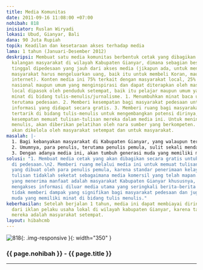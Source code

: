 ```yaml
---
title: Media Komunitas
date: 2011-09-16 11:08:00 +07:00
nohibah: 818
inisiator: Ruslan Wiryadi
lokasi: Ubud, Gianyar, Bali
dana: 90 Juta Rupiah
topik: Keadilan dan kesetaraan akses terhadap media
lama: 1 tahun (Januari-Desember 2012)
deskripsi: Membuat satu media komunitas berbentuk cetak yang dibagikan gratis untuk
  kalangan masyarakat di wilayah Kabupaten Gianyar, dimana sebagian besar penududuknya
  tinggal dipedesaan yang jauh dari akses media (jikapun ada, untuk mengakses informasi/media
  masyarakat harus mengeluarkan uang, baik itu untuk membeli Koran, maupun untuk mengakses
  internet). Konten media ini 75% terkait dengan masyarakat local, 25% informasi/berita
  nasional maupun umum yang menginspirasi dan dapat diterapkan oleh masyarakat. Berita-berita
  local dipasok oleh penduduk setempat, baik itu pelajar maupun umum yang memiliki
  minat di bidang tulis-menulis/jurnalisme. 1. Menumbuhkan minat baca untuk masyarakat
  terutama pedesaan. 2. Memberi kesempatan bagi masyarakat pedesaan untuk memperoleh
  informasi yang didapat secara gratis. 3. Memberi ruang bagi masyarakat awam yang
  tertarik di bidang tulis-menulis untuk mengembangkan potensi dirinya, dengan memberi
  kesempatan memuat tulisan-tulisan mereka dalam media ini. Untuk meningkatkan kemampuan
  menulis, akan diberikan pelatihan oleh nara sumber yang berkompeten. 4. Media ini
  akan dikelola oleh masyarakat setempat dan untuk masyarakat.
masalah: |-
  1. Bagi kebanyakan masyarakat di Kabupaten Gianyar, yang walaupun terkenal sebagai daerah tujuan wisata internasional, sesungguhnya mayoritas penduduk tidaklah ikut menikmati pendapatan yang layak sehingga membeli Koran untuk mendapat informasi, misalnya, bukanlah suatu prioritas dalam daftar belanja keperluan hidup sehari-hari. Dengan adanya Koran gratis ini, semua masyarakat, terutama di pedesaan, akan dapat mengakses informasi yang selama ini dimonopoli oleh media-media besar dimana kadangkala kepentingan pribadi sang pemilik modal lebih diutamakan.
  2. Umumnya, para penulis, terutama penulis pemula, sulit sekali mendapat ruang untuk mengirimkan tulisan-tulisannya, entah itu terkait dengan teknis maupun isi. Media ini akan mengakomodir para penulis pemula yang berasal dari wilayah Kabupaten Gianyar, khususnya, maupun propinsi Bali pada umumnya. Dengan dimuatnya tulisan-tulisan dalam media ini, tentu akan membangkitkan motivasi mereka untuk terus menulis.
  3. Dengan adanya media ini, akan tumbuh generasi muda yang memiliki minat dibidang tulis menulis.
solusi: "1. Membuat media cetak yang akan dibagikan secara gratis untuk masyarakat
  di pedesaan.\n2. Memberi ruang melalui media ini untuk memuat tulisan/berita/karangan
  yang dibuat oleh para penulis pemula, karena standar penerimaan kelayakan sebuah
  tulisan tidaklah seketat sebagaimana media komersil yang telah mapan.\n \n\nPihak
  yang menerima manfaat adalah masyarakat Kabupaten Gianyar khususnya, karena dapat
  mengakses informasi diluar media utama yang seringkali berita-berita yang ditayangkannya
  tidak memberi dampak yang signifikan bagi masyarakat pedesaan dan juga kepada generasi
  muda yang memiliki minat di bidang tulis menulis."
keberhasilan: Setelah berjalan 1 tahun, media ini dapat membiayai dirinya sendiri
  dari iklan pelaku usaha lokal di wilayah kabupaten Gianyar, karena target market
  mereka adalah masyarakat setempat.
layout: hibahcmb
---
```


![818](/static/img/hibahcmb/818.png){: .img-responsive }{: width="350" }

### {{ page.nohibah }} - {{ page.title }}

---

